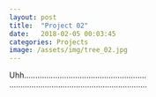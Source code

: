 ```yaml
---
layout: post
title:  "Project 02"
date:   2018-02-05 00:03:45
categories: Projects
image: /assets/img/tree_02.jpg
---
```


<p>Uhh.......................................................<br>..............................................................</p>
